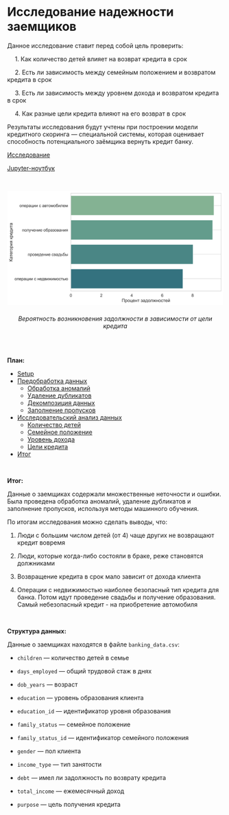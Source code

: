 # Исследование надежности заемщиков

Данное исследование ставит перед собой цель проверить:

&emsp; 1. Как количество детей влияет на возврат кредита в срок


&emsp; 2. Есть ли зависимость между семейным положением и возвратом кредита в срок


&emsp; 3. Есть ли зависимость между уровнем дохода и возвратом кредита в срок


&emsp; 4. Как разные цели кредита влияют на его возврат в срок

Результаты исследования будут учтены при построении модели кредитного скоринга — специальной системы, которая оценивает способность потенциального заёмщика вернуть кредит банку.

[Исследование](https://rusmux.github.io/yandex-projects/banking.html)

[Jupyter-ноутбук](Yandex.Banking.ipynb)

<br>

<p aling="center"><img src="debt_by_purpose.png"/></p>
<h6 align="center">Вероятность возникновения задолжности в зависимости от цели кредита</h6>

<br>


**План:**

<div class="toc">
   <ul class="toc-item">
      <li><span><a href=https://github.com/rusmux/yandex-banking/blob/main/Yandex.Banking.ipynb data-toc-modified-id="Setup-2">Setup</a></span></li>
      <li>
         <span><a href=https://github.com/rusmux/yandex-banking/blob/main/Yandex.Banking.ipynb data-toc-modified-id="Предобработка-данных-3">Предобработка данных</a></span>
         <ul class="toc-item">
            <li><span><a href=https://github.com/rusmux/yandex-banking/blob/main/Yandex.Banking.ipynb data-toc-modified-id="Обработка-аномалий-3.1">Обработка аномалий</a></span></li>
            <li><span><a href=https://github.com/rusmux/yandex-banking/blob/main/Yandex.Banking.ipynb data-toc-modified-id="Удаление-дубликатов-3.2">Удаление дубликатов</a></span></li>
            <li><span><a href=https://github.com/rusmux/yandex-banking/blob/main/Yandex.Banking.ipynb data-toc-modified-id="Декомпозиция-данных-3.3">Декомпозиция данных</a></span></li>
            <li><span><a href=https://github.com/rusmux/yandex-banking/blob/main/Yandex.Banking.ipynb data-toc-modified-id="Заполнение-пропусков-3.4">Заполнение пропусков</a></span></li>
         </ul>
      </li>
      <li>
         <span><a href=https://github.com/rusmux/yandex-banking/blob/main/Yandex.Banking.ipynb data-toc-modified-id="Исследовательский-анализ-данных-4">Исследовательский анализ данных</a></span>
         <ul class="toc-item">
            <li><span><a href=https://github.com/rusmux/yandex-banking/blob/main/Yandex.Banking.ipynb data-toc-modified-id="Количество-детей-4.1">Количество детей</a></span></li>
            <li><span><a href=https://github.com/rusmux/yandex-banking/blob/main/Yandex.Banking.ipynb data-toc-modified-id="Семейное-положение-4.2">Семейное положение</a></span></li>
            <li><span><a href=https://github.com/rusmux/yandex-banking/blob/main/Yandex.Banking.ipynb data-toc-modified-id="Уровень-дохода-4.3">Уровень дохода</a></span></li>
            <li><span><a href=https://github.com/rusmux/yandex-banking/blob/main/Yandex.Banking.ipynb data-toc-modified-id="Цели-кредита-4.4">Цели кредита</a></span></li>
         </ul>
      </li>
      <li><span><a href=https://github.com/rusmux/yandex-banking/blob/main/Yandex.Banking.ipynb data-toc-modified-id="Итог-5">Итог</a></span></li>
   </ul>
</div>

<br>

**Итог:**

Данные о заемщиках содержали множественные неточности и ошибки. Была проведена обработка аномалий, удаление дубликатов и заполнение пропусков, используя методы машинного обучения.

По итогам исследования можно сделать выводы, что:

1. Люди с большим числом детей (от 4) чаще других не возвращают кредит вовремя


2. Люди, которые когда-либо состояли в браке, реже становятся должниками


3. Возвращение кредита в срок мало зависит от дохода клиента


4. Операции с недвижимостью наиболее безопасный тип кредита для банка. Потом идут проведение свадьбы и получение образования. Самый небезопасный кредит - на приобретение автомобиля

<br>

**Структура данных:**

Данные о заемщиках находятся в файле `banking_data.csv`:

* `children` — количество детей в семье


* `days_employed` — общий трудовой стаж в днях


* `dob_years` — возраст


* `education` — уровень образования клиента


* `education_id` — идентификатор уровня образования


* `family_status` — семейное положение


* `family_status_id` — идентификатор семейного положения


* `gender` — пол клиента


* `income_type` — тип занятости


* `debt` — имел ли задолжность по возврату кредита


* `total_income` — ежемесячный доход


* `purpose` — цель получения кредита
